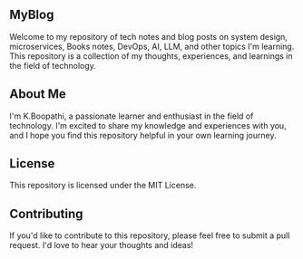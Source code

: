 ## MyBlog

Welcome to my repository of tech notes and blog posts on system design, microservices, Books notes, DevOps, AI, LLM, and other topics I'm learning. This repository is a collection of my thoughts, experiences, and learnings in the field of technology.

## About Me
I'm K.Boopathi, a passionate learner and enthusiast in the field of technology. I'm excited to share my knowledge and experiences with you, and I hope you find this repository helpful in your own learning journey.

## License
This repository is licensed under the MIT License.

## Contributing
If you'd like to contribute to this repository, please feel free to submit a pull request. I'd love to hear your thoughts and ideas!

